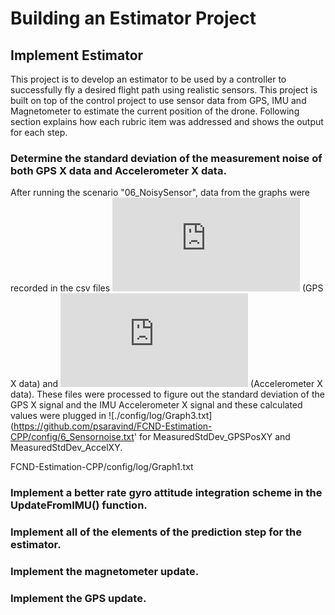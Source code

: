 # Building an Estimator Project #

## Implement Estimator ##

This project is to develop an estimator to be used by a controller to successfully fly a desired flight path using realistic sensors.  This project is built on top of the control project to use sensor data from GPS, IMU and Magnetometer to estimate the current position of the drone.  Following section explains how each rubric item was addressed and shows the output for each step.

### Determine the standard deviation of the measurement noise of both GPS X data and Accelerometer X data. ###

After running the scenario "06_NoisySensor", data from the graphs were recorded in the csv files ![config/log/Graph1.txt](https://github.com/psaravind/FCND-Estimation-CPP/config/log/Graph1.txt) (GPS X data) and ![./config/log/Graph3.txt](https://github.com/psaravind/FCND-Estimation-CPP/config/log/Graph2.txt) (Accelerometer X data).  These files were processed to figure out the standard deviation of the GPS X signal and the IMU Accelerometer X signal and these calculated values were plugged in ![./config/log/Graph3.txt](https://github.com/psaravind/FCND-Estimation-CPP/config/6_Sensornoise.txt' for MeasuredStdDev_GPSPosXY and MeasuredStdDev_AccelXY. 

FCND-Estimation-CPP/config/log/Graph1.txt

### Implement a better rate gyro attitude integration scheme in the UpdateFromIMU() function. ###

### Implement all of the elements of the prediction step for the estimator. ###

### Implement the magnetometer update. ###

### Implement the GPS update. ###
